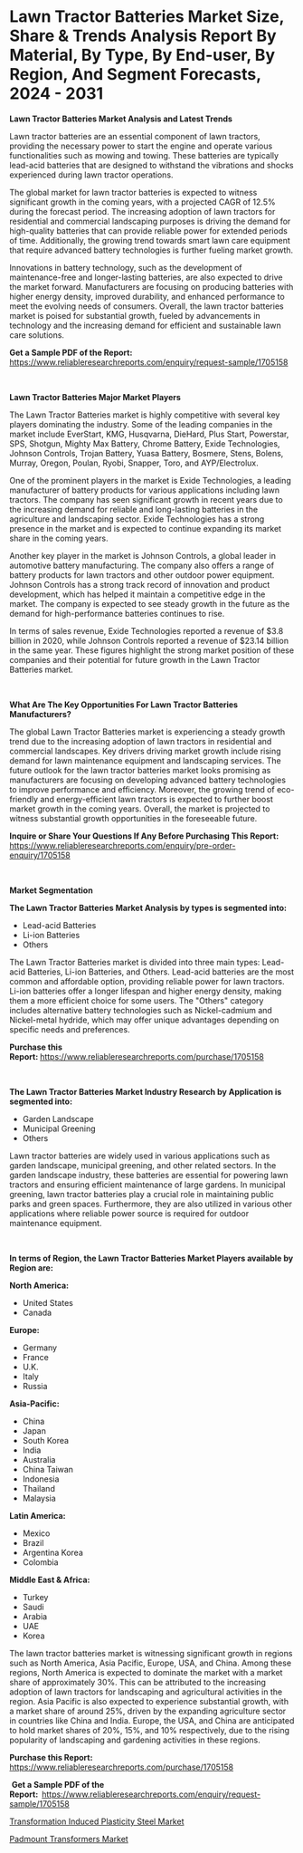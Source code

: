 <p><h1>Lawn Tractor Batteries Market Size, Share & Trends Analysis Report By Material, By Type, By End-user, By Region, And Segment Forecasts, 2024 - 2031</h1></p><p><strong>Lawn Tractor Batteries Market Analysis and Latest Trends</strong></p>
<p><p>Lawn tractor batteries are an essential component of lawn tractors, providing the necessary power to start the engine and operate various functionalities such as mowing and towing. These batteries are typically lead-acid batteries that are designed to withstand the vibrations and shocks experienced during lawn tractor operations.</p><p>The global market for lawn tractor batteries is expected to witness significant growth in the coming years, with a projected CAGR of 12.5% during the forecast period. The increasing adoption of lawn tractors for residential and commercial landscaping purposes is driving the demand for high-quality batteries that can provide reliable power for extended periods of time. Additionally, the growing trend towards smart lawn care equipment that require advanced battery technologies is further fueling market growth.</p><p>Innovations in battery technology, such as the development of maintenance-free and longer-lasting batteries, are also expected to drive the market forward. Manufacturers are focusing on producing batteries with higher energy density, improved durability, and enhanced performance to meet the evolving needs of consumers. Overall, the lawn tractor batteries market is poised for substantial growth, fueled by advancements in technology and the increasing demand for efficient and sustainable lawn care solutions.</p></p>
<p><strong>Get a Sample PDF of the Report:&nbsp;</strong> <a href="https://www.reliableresearchreports.com/enquiry/request-sample/1705158">https://www.reliableresearchreports.com/enquiry/request-sample/1705158</a></p>
<p>&nbsp;</p>
<p><strong>Lawn Tractor Batteries Major Market Players</strong></p>
<p><p>The Lawn Tractor Batteries market is highly competitive with several key players dominating the industry. Some of the leading companies in the market include EverStart, KMG, Husqvarna, DieHard, Plus Start, Powerstar, SPS, Shotgun, Mighty Max Battery, Chrome Battery, Exide Technologies, Johnson Controls, Trojan Battery, Yuasa Battery, Bosmere, Stens, Bolens, Murray, Oregon, Poulan, Ryobi, Snapper, Toro, and AYP/Electrolux.</p><p>One of the prominent players in the market is Exide Technologies, a leading manufacturer of battery products for various applications including lawn tractors. The company has seen significant growth in recent years due to the increasing demand for reliable and long-lasting batteries in the agriculture and landscaping sector. Exide Technologies has a strong presence in the market and is expected to continue expanding its market share in the coming years.</p><p>Another key player in the market is Johnson Controls, a global leader in automotive battery manufacturing. The company also offers a range of battery products for lawn tractors and other outdoor power equipment. Johnson Controls has a strong track record of innovation and product development, which has helped it maintain a competitive edge in the market. The company is expected to see steady growth in the future as the demand for high-performance batteries continues to rise.</p><p>In terms of sales revenue, Exide Technologies reported a revenue of $3.8 billion in 2020, while Johnson Controls reported a revenue of $23.14 billion in the same year. These figures highlight the strong market position of these companies and their potential for future growth in the Lawn Tractor Batteries market.</p></p>
<p>&nbsp;</p>
<p><strong>What Are The Key Opportunities For Lawn Tractor Batteries Manufacturers?</strong></p>
<p><p>The global Lawn Tractor Batteries market is experiencing a steady growth trend due to the increasing adoption of lawn tractors in residential and commercial landscapes. Key drivers driving market growth include rising demand for lawn maintenance equipment and landscaping services. The future outlook for the lawn tractor batteries market looks promising as manufacturers are focusing on developing advanced battery technologies to improve performance and efficiency. Moreover, the growing trend of eco-friendly and energy-efficient lawn tractors is expected to further boost market growth in the coming years. Overall, the market is projected to witness substantial growth opportunities in the foreseeable future.</p></p>
<p><strong>Inquire or Share Your Questions If Any Before Purchasing This Report:</strong> <a href="https://www.reliableresearchreports.com/enquiry/pre-order-enquiry/1705158">https://www.reliableresearchreports.com/enquiry/pre-order-enquiry/1705158</a></p>
<p>&nbsp;</p>
<p><strong>Market Segmentation</strong></p>
<p><strong>The Lawn Tractor Batteries Market Analysis by types is segmented into:</strong></p>
<p><ul><li>Lead-acid Batteries</li><li>Li-ion Batteries</li><li>Others</li></ul></p>
<p><p>The Lawn Tractor Batteries market is divided into three main types: Lead-acid Batteries, Li-ion Batteries, and Others. Lead-acid batteries are the most common and affordable option, providing reliable power for lawn tractors. Li-ion batteries offer a longer lifespan and higher energy density, making them a more efficient choice for some users. The "Others" category includes alternative battery technologies such as Nickel-cadmium and Nickel-metal hydride, which may offer unique advantages depending on specific needs and preferences.</p></p>
<p><strong>Purchase this Report:&nbsp;</strong><a href="https://www.reliableresearchreports.com/purchase/1705158">https://www.reliableresearchreports.com/purchase/1705158</a></p>
<p>&nbsp;</p>
<p><strong>The Lawn Tractor Batteries Market Industry Research by Application is segmented into:</strong></p>
<p><ul><li>Garden Landscape</li><li>Municipal Greening</li><li>Others</li></ul></p>
<p><p>Lawn tractor batteries are widely used in various applications such as garden landscape, municipal greening, and other related sectors. In the garden landscape industry, these batteries are essential for powering lawn tractors and ensuring efficient maintenance of large gardens. In municipal greening, lawn tractor batteries play a crucial role in maintaining public parks and green spaces. Furthermore, they are also utilized in various other applications where reliable power source is required for outdoor maintenance equipment.</p></p>
<p>&nbsp;</p>
<p><strong>In terms of Region, the Lawn Tractor Batteries Market Players available by Region are:</strong></p>
<p>
    <p> <strong> North America: </strong>
        <ul>
            <li>United States</li>
            <li>Canada</li>
        </ul>
        </p> 
    <p> <strong> Europe: </strong>
        <ul>
            <li>Germany</li>
            <li>France</li>
            <li>U.K.</li>
            <li>Italy</li>
            <li>Russia</li>
        </ul>
        </p> 
    <p> <strong> Asia-Pacific: </strong>
        <ul>
            <li>China</li>
            <li>Japan</li>
            <li>South Korea</li>
            <li>India</li>
            <li>Australia</li>
            <li>China Taiwan</li>
            <li>Indonesia</li>
            <li>Thailand</li>
            <li>Malaysia</li>
        </ul>
        </p> 
    <p> <strong> Latin America: </strong>
        <ul>
            <li>Mexico</li>
            <li>Brazil</li>
            <li>Argentina Korea</li>
            <li>Colombia</li>
        </ul>
        </p> 
    <p> <strong> Middle East & Africa: </strong>
        <ul>
            <li>Turkey</li>
            <li>Saudi</li>
            <li>Arabia</li>
            <li>UAE</li>
            <li>Korea</li>
        </ul>
    </p>
    </p>
<p><p>The lawn tractor batteries market is witnessing significant growth in regions such as North America, Asia Pacific, Europe, USA, and China. Among these regions, North America is expected to dominate the market with a market share of approximately 30%. This can be attributed to the increasing adoption of lawn tractors for landscaping and agricultural activities in the region. Asia Pacific is also expected to experience substantial growth, with a market share of around 25%, driven by the expanding agriculture sector in countries like China and India. Europe, the USA, and China are anticipated to hold market shares of 20%, 15%, and 10% respectively, due to the rising popularity of landscaping and gardening activities in these regions.</p></p>
<p><strong>Purchase this Report: </strong><a href="https://www.reliableresearchreports.com/purchase/1705158">https://www.reliableresearchreports.com/purchase/1705158</a></p>
<p>&nbsp;<strong>Get a Sample PDF of the Report:&nbsp;&nbsp;</strong><a href="https://www.reliableresearchreports.com/enquiry/request-sample/1705158">https://www.reliableresearchreports.com/enquiry/request-sample/1705158</a></p>
<p><strong></strong></p>
<p><p><a href="https://invited-way-688.notion.site/Decoding-the-Transformation-Induced-Plasticity-Steel-Market-A-Deep-Dive-into-the-Latest-Market-Tren-02cf00f9b92940328e23051ca39f7d88">Transformation Induced Plasticity Steel Market</a></p><p><a href="https://github.com/BryceTownsendr/Market-Research-Report-List-4/blob/main/padmount-transformers-market.md">Padmount Transformers Market</a></p></p>